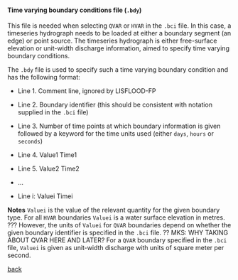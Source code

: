 #### Time varying boundary conditions file (`.bdy`)

This file is needed when selecting `QVAR` or `HVAR` in the `.bci` file. In this case, a timeseries hydrograph needs to be loaded at either a boundary segment (an edge) or point source. The timeseries hydrograph is either free-surface elevation or unit-width discharge information, aimed to specify time varying boundary conditions.  

The `.bdy` file is used to specify such a time varying boundary condition and has the following format:

- Line 1. Comment line, ignored by LISFLOOD-FP

- Line 2. Boundary identifier (this should be consistent with notation supplied in the `.bci` file)

- Line 3. Number of time points at which boundary information is given followed by a keyword for the time units used (either `days`, `hours` or `seconds`)

- Line 4. Value1 Time1

- Line 5. Value2 Time2

- ...

- Line i: Valuei Timei


**Notes** `Valuei` is the value of the relevant quantity for the given boundary type. For all `HVAR` boundaries `Valuei` is a water surface elevation in metres. ??? However, the units of `Valuei` for `QVAR` boundaries depend on whether the given boundary identifier is specified in the `.bci` file. ?? MKS: WHY TAKING ABOUT QVAR HERE AND LATER? For a `QVAR` boundary specified in the `.bci` file, `Valuei` is given as unit-width discharge with units of square meter per second.


[back](/Merewether1.md)
